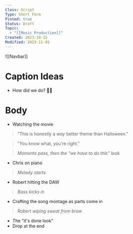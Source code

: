 ```yaml
---
Class: Script
Type: Short Form
Pinned: true
Status: Draft
Topic:
  - "[[Music Production]]"
Created: 2023-10-15
Modified: 2023-11-01
---
```


![[Navbar]]

# Caption Ideas

 - How did we do? 🧐👺

# Body

- Watching the movie

> "This is honestly a *way* better theme than Halloween."

> "You know what, you're right."

> *Moments pass, then the "we have to do this" look*

- Chris on piano

> *Melody starts*

- Robert hitting the DAW

> *Bass kicks in*

- Crafting the song montage as parts come in

> *Robert wiping sweat from brow*

- The "it's done look"
- Drop at the end
